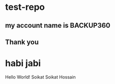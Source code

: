 # test-repo
## my account name is BACKUP360
## Thank you
# habi jabi
Hello World!
Soikat
Soikat Hossain
